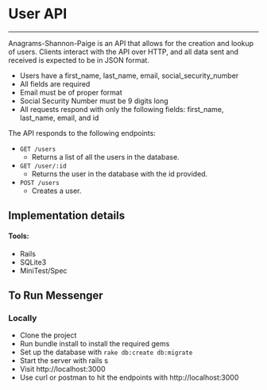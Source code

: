 # User API
---

Anagrams-Shannon-Paige is an API that allows for the creation and lookup of users. Clients interact with the API over HTTP, and all data sent and received is expected to be in JSON format.
- Users have a first_name, last_name, email, social_security_number
- All fields are required
- Email must be of proper format
- Social Security Number must be 9 digits long
- All requests respond with only the following fields: first_name, last_name, email, and id

The API responds to the following endpoints:

- `GET /users`
  - Returns a list of all the users in the database.
- `GET /user/:id`
  - Returns the user in the database with the id provided.
- `POST /users`
  - Creates a user.

## Implementation details

#### Tools:
- Rails
- SQLite3
- MiniTest/Spec


## To Run Messenger
### Locally
- Clone the project
- Run bundle install to install the required gems
- Set up the database with `rake db:create db:migrate`
- Start the server with rails s
- Visit http://localhost:3000
- Use curl or postman to hit the endpoints with http://localhost:3000
